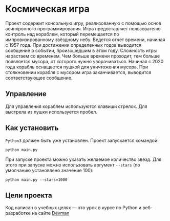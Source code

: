 # Космическая игра
Проект содержит консольную игру, реализованную с помощью основ асинхронного программирования. Игра предоставляет пользователю
контроль над кораблем, который перемещается по импровизированному звёздному небу. Ведется отчет времени, начиная с 1957 года.
При достижении определенных годов выводится сообщение о событии, произошедшим в этом году. Сложность игры нарастаем со временем.
Чем больше времени проходит, тем больше появляется мусора, от которого нужно уворачиваться. Начиная с 2020 года корабль оснащается пушкой для
уничтожения мусора. При столкновении корабля с мусором игра заканчивается, выводится соответствующее сообщение.
## Управление
Для управления кораблем используются клавиши стрелок. Для выстрела из пушки используется пробел.   
## Как установить
`Python3` должен быть уже установлен.
Проект запускается командой: 
```commandline
python main.py           
```
При запуске проекта можно указать желаемое количество звезд. Для этого при запуске можно использовать аргумент 
`--stars` (по умолчанию установлено значение 100):
```commandline
python main.py --stars=1000           
```
## Цели проекта
Код написан в учебных целях — это урок в курсе по Python и веб-разработке на сайте [Devman](https://dvmn.org)